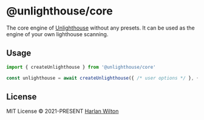 # @unlighthouse/core

The core engine of [Unlighthouse](https://github.com/harlan-zw/unlighthouse) without any presets. It can be used as the engine of your own lighthouse scanning.

## Usage

```ts
import { createUnlighthouse } from '@unlighthouse/core'

const unlighthouse = await createUnlighthouse({ /* user options */ }, { /* provider options */ })

```

## License

MIT License © 2021-PRESENT [Harlan Wilton](https://github.com/harlan-zw)
